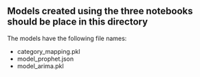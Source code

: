 ## Models created using the three notebooks should be place in this directory

The models have the following file names:
* category_mapping.pkl
* model_prophet.json
* model_arima.pkl
